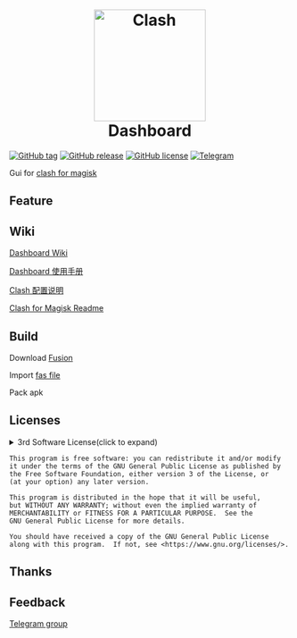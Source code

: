 <h1 align="center">
  <img src="https://cdn.jsdelivr.net/gh/Dashboard2/Dashboard@master/com.dashboard.png" alt="Clash" width="200">
  <br>Dashboard<br>
</h1>


[![GitHub tag](https://img.shields.io/github/tag/Dashboard2/Dashboard.svg?style=flat-square&color=2EA9DF)](https://github.com/Dashboard2/Dashboard/tags)
[![GitHub release](https://img.shields.io/github/release/Dashboard2/Dashboard.svg?style=flat-square&color=2EA9DF)](https://github.com/Dashboard2/Dashboard/releases)
[![GitHub license](https://img.shields.io/github/license/Dashboard2/Dashboard.svg?style=flat-square&color=2EA9DF)](https://github.com/Dashboard2/Dashboard/blob/master/LICENSE)
[![Telegram](https://img.shields.io/badge/discuss-Telegram-2EA9DF?style=flat-square)](https://t.me/db4cmm)

Gui for [clash for magisk](https://github.com/Kr328/ClashForMagisk)

## Feature



## Wiki

[Dashboard Wiki](https://github.com/Dashboard2/Dashboard/wiki)

[Dashboard 使用手册](https://github.com/Dashboard2/Dashboard/wiki/Dashboard-User-Manual)

[Clash 配置说明](https://github.com/Dreamacro/clash/wiki/configuration)

[Clash for Magisk Readme](https://github.com/Kr328/ClashForMagisk/blob/master/README_zh.md)

## Build

Download [Fusion]()

Import [fas file](https://github.com/Dashboard2/Dashboard/tree/master/Fas)

Pack apk


## Licenses

<details>

  <summary>3rd Software License(click to expand)</summary>


GPL-3.0 License

- [Dreamacro/clash](https://github.com/Dreamacro/clash)

- [Kr328/ClashForMagisk](https://github.com/Kr328/ClashForMagisk)

MIT License

- [alecthw/mmdb_china_ip_list](https://github.com/alecthw/mmdb_china_ip_list/tree/release)

- [SukkaW/MyIP](https://github.com/SukkaW/MyIP)

WTFPL License

- [Showfom/sb.sb](https://github.com/Showfom/sb.sb)

No License

- [haishanh/yacd](https://github.com/haishanh/yacd)

</details>

    This program is free software: you can redistribute it and/or modify
    it under the terms of the GNU General Public License as published by
    the Free Software Foundation, either version 3 of the License, or
    (at your option) any later version.

    This program is distributed in the hope that it will be useful,
    but WITHOUT ANY WARRANTY; without even the implied warranty of
    MERCHANTABILITY or FITNESS FOR A PARTICULAR PURPOSE.  See the
    GNU General Public License for more details.

    You should have received a copy of the GNU General Public License
    along with this program.  If not, see <https://www.gnu.org/licenses/>.


## Thanks

## Feedback
[Telegram group](https://t.me/db4cmm)
